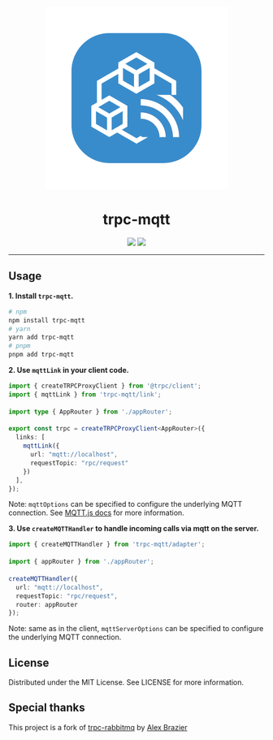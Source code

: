 <div align="center">
  <img src="assets/trpc-mqtt-readme.png" alt="trpc-mqtt" />
  <h1>trpc-mqtt</h1>
  <a href="https://www.npmjs.com/package/trpc-mqtt"><img src="https://img.shields.io/npm/v/trpc-mqtt.svg?style=flat&color=brightgreen" target="_blank" /></a>
  <a href="./LICENSE"><img src="https://img.shields.io/badge/license-MIT-black" /></a>
  <br />
  <hr />
</div>


## Usage

**1. Install `trpc-mqtt`.**

```bash
# npm
npm install trpc-mqtt
# yarn
yarn add trpc-mqtt
# pnpm
pnpm add trpc-mqtt
```

**2. Use `mqttLink` in your client code.**

```typescript
import { createTRPCProxyClient } from '@trpc/client';
import { mqttLink } from 'trpc-mqtt/link';

import type { AppRouter } from './appRouter';

export const trpc = createTRPCProxyClient<AppRouter>({
  links: [
    mqttLink({
      url: "mqtt://localhost",
      requestTopic: "rpc/request"
    })
  ],
});
```

Note: `mqttOptions` can be specified to configure the underlying MQTT connection. See [MQTT.js docs](https://github.com/mqttjs/MQTT.js#mqttclientstreambuilder-options) for more information.

**3. Use `createMQTTHandler` to handle incoming calls via mqtt on the server.**

```typescript
import { createMQTTHandler } from 'trpc-mqtt/adapter';

import { appRouter } from './appRouter';

createMQTTHandler({ 
  url: "mqtt://localhost",
  requestTopic: "rpc/request",
  router: appRouter
});
```

Note: same as in the client, `mqttServerOptions` can be specified to configure the underlying MQTT connection.

## License

Distributed under the MIT License. See LICENSE for more information.

## Special thanks
This project is a fork of [trpc-rabbitmq](https://github.com/alexbrazier/trpc-rabbitmq) by [Alex Brazier](https://github.com/imxeno)
